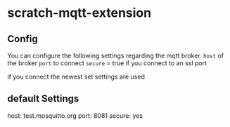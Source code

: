 # scratch-mqtt-extension

## Config
You can configure the following settings regarding the mqtt broker.
`host` of the broker
`port` to connect
`secure` = true if you connect to an ssl port

if you connect the newest set settings are used

## default Settings
host: test.mosquitto.org
port: 8081
secure: yes
